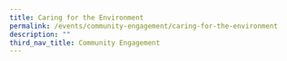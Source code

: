 ```yaml
---
title: Caring for the Environment
permalink: /events/community-engagement/caring-for-the-environment
description: ""
third_nav_title: Community Engagement
---
```

